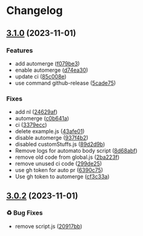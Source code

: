 # Changelog

## [3.1.0](https://github.com/Yarden-zamir/Create.run/compare/v3.0.2...v3.1.0) (2023-11-01)


### Features

* add automerge ([f079be3](https://github.com/Yarden-zamir/Create.run/commit/f079be36defaeaea8e8d58591288610531634092))
* enable automerge ([d74ea30](https://github.com/Yarden-zamir/Create.run/commit/d74ea302e3c5d96c76ea823ed6be61351ef0a698))
* update ci ([85c008e](https://github.com/Yarden-zamir/Create.run/commit/85c008ec3bab6e292c36112ab9aac9fca14e6905))
* use command github-release ([5cade75](https://github.com/Yarden-zamir/Create.run/commit/5cade756b0baa06f1578831dd8668ff89dff50c8))


### Fixes

* add nl ([24629af](https://github.com/Yarden-zamir/Create.run/commit/24629af136c986fd64fb4957c2618e68f44c7308))
* automerge ([c0b641a](https://github.com/Yarden-zamir/Create.run/commit/c0b641a5c82465a150fd12fa597c1afa34483fd8))
* ci ([3379ecc](https://github.com/Yarden-zamir/Create.run/commit/3379ecce273f52d4f37efda161e388ad8e0ed9f3))
* delete example.js ([43afe01](https://github.com/Yarden-zamir/Create.run/commit/43afe01596ea746d88dfcfa42f0bda84a95192ae))
* disable automerge ([937f4b2](https://github.com/Yarden-zamir/Create.run/commit/937f4b2db60d83e6162b9f87750936e1608d0cdb))
* disabled customStuffs.js ([89d2d9b](https://github.com/Yarden-zamir/Create.run/commit/89d2d9b05c2c51d12c584793dc596b27700e24d5))
* Remove logs for automato body script ([8d68abf](https://github.com/Yarden-zamir/Create.run/commit/8d68abfdd3fdd456dd1f0c85f1b2258a34124216))
* remove old code from global.js ([2ba223f](https://github.com/Yarden-zamir/Create.run/commit/2ba223f62c08f0edced1f05f5cab6eade737cf6f))
* remove unused ci code ([299de25](https://github.com/Yarden-zamir/Create.run/commit/299de250467badf7b442f452425dee1b26ee2320))
* use gh token for auto pr ([6390c75](https://github.com/Yarden-zamir/Create.run/commit/6390c75f3a5b9d77559da146330169b3be410f31))
* Use gh token to automerge ([cf3c33a](https://github.com/Yarden-zamir/Create.run/commit/cf3c33ab5abd0c35b22f4abb79d9addc965d37cb))

## [3.0.2](https://github.com/Yarden-zamir/Create.run/compare/v3.0.1...v3.0.2) (2023-11-01)


### ♻ Bug Fixes

* remove script.js ([20917bb](https://github.com/Yarden-zamir/Create.run/commit/20917bbec72b19ddfe14df365f00c16ec5dc454e))
